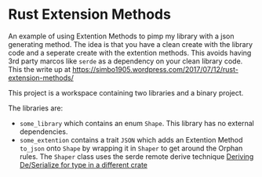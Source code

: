 # Rust Extension Methods

An example of using Extention Methods to pimp my library with a json generating method. The idea is that you have a clean create with the library code and a seperate create with the extention methods. This avoids having 3rd party marcos like `serde` as a dependency on your clean library code. This the write up at https://simbo1905.wordpress.com/2017/07/12/rust-extension-methods/

This project is a workspace containing two libraries and a binary project. 

The libraries are: 

* `some_library` which contains an enum `Shape`. This library has no external dependencies. 
* `some_extention` contains a trait `JSON` which adds an Extention Method `to_json` onto `Shape` by wrapping it in `Shaper` to get around the Orphan rules. The `Shaper` class uses the serde remote derive technique [Deriving De/Serialize for type in a different crate](https://serde.rs/remote-derive.html)


